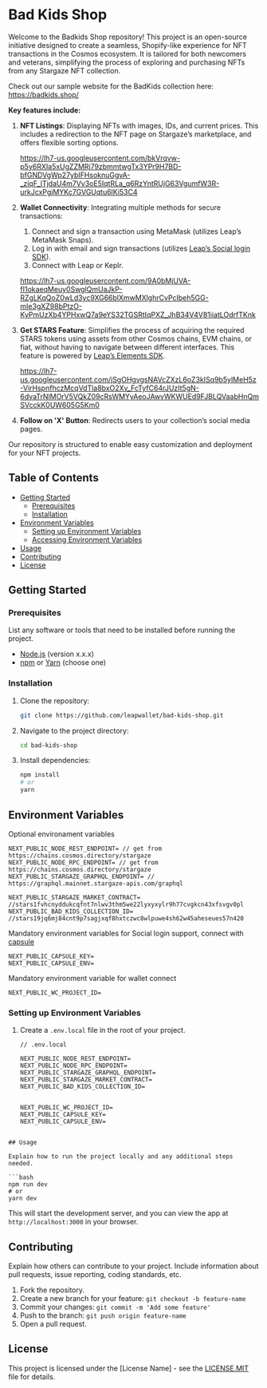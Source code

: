 # Bad Kids Shop
Welcome to the Badkids Shop repository! This project is an open-source initiative designed to create a seamless, Shopify-like experience for NFT transactions in the Cosmos ecosystem. It is tailored for both newcomers and veterans, simplifying the process of exploring and purchasing NFTs from any Stargaze NFT collection.

Check out our sample website for the BadKids collection here: https://badkids.shop/

**Key features include:**

1. **NFT Listings**: Displaying NFTs with images, IDs, and current prices. This includes a redirection to the NFT page on Stargaze’s marketplace, and offers flexible sorting options.
    
    https://lh7-us.googleusercontent.com/bkVrqvw-p5y6RXIa5xUgZZMRj79zbmmtwgTx3YPr9H7BD-bfGNDVgWp27ybIFHsoknuGgvA-_ziqF_lTjdaU4m7Vv3oE5IqtRLa_q6RzYntRUjG63VgumfW3R-urkJcxPgjMYKc7GVGUqtu6lKi53C4
    
2. **Wallet Connectivity**: Integrating multiple methods for secure transactions:
    1. Connect and sign a transaction using MetaMask (utilizes Leap’s MetaMask Snaps).
    2. Log in with email and sign transactions (utilizes [Leap’s Social login SDK](https://x.com/leap_cosmos/status/1730626232168092141?s=20)).
    3. Connect with Leap or Keplr.
    
    https://lh7-us.googleusercontent.com/9A0bMjUVA-fI1okaeqMeuy0SwglQmUaJkP-RZgLKqQoZ0wLd3yc9XG66blXmwMXlghrCvPcIbeh5GG-mIe3gXZ98bPtzO-KyPmUzXb4YPHxwQ7a9eYS32TGSRtIqPXZ_JhB34V4V81iiatLOdrfTKnk
    
3. **Get STARS Feature**: Simplifies the process of acquiring the required STARS tokens using assets from other Cosmos chains, EVM chains, or fiat, without having to navigate between different interfaces. This feature is powered by [Leap’s Elements SDK](https://x.com/leap_cosmos/status/1686051798086479872?s=20).
    
    https://lh7-us.googleusercontent.com/jSgOHgvgsNAVcZXzL6oZ3kISq9b5ylMeH5z-VirHspnfhczMcqVdTla8bxO2Xv_FcTyfC64rJUzIt5gN-6dvaTrNlMOrV5VQkZ09cRsWMYyAeoJAwvWKWUEd9FJBLQVaabHnQmSVcckK0UW605G5Km0
    
4. **Follow on 'X' Button**: Redirects users to your collection’s social media pages.

Our repository is structured to enable easy customization and deployment for your NFT projects.


## Table of Contents

- [Getting Started](#getting-started)
  - [Prerequisites](#prerequisites)
  - [Installation](#installation)
- [Environment Variables](#environment-variables)
  - [Setting up Environment Variables](#setting-up-environment-variables)
  - [Accessing Environment Variables](#accessing-environment-variables)
- [Usage](#usage)
- [Contributing](#contributing)
- [License](#license)

## Getting Started

### Prerequisites

List any software or tools that need to be installed before running the project.

- [Node.js](https://nodejs.org/) (version x.x.x)
- [npm](https://www.npmjs.com/) or [Yarn](https://yarnpkg.com/) (choose one)

### Installation

1. Clone the repository:

   ```bash
   git clone https://github.com/leapwallet/bad-kids-shop.git
   ```

2. Navigate to the project directory:

   ```bash
   cd bad-kids-shop
   ```

3. Install dependencies:

   ```bash
   npm install
   # or
   yarn
   ```

## Environment Variables

Optional environament variables

```env
NEXT_PUBLIC_NODE_REST_ENDPOINT= // get from https://chains.cosmos.directory/stargaze
NEXT_PUBLIC_NODE_RPC_ENDPOINT= // get from https://chains.cosmos.directory/stargaze
NEXT_PUBLIC_STARGAZE_GRAPHQL_ENDPOINT= // https://graphql.mainnet.stargaze-apis.com/graphql

NEXT_PUBLIC_STARGAZE_MARKET_CONTRACT= //stars1fvhcnyddukcqfnt7nlwv3thm5we22lyxyxylr9h77cvgkcn43xfsvgv0pl
NEXT_PUBLIC_BAD_KIDS_COLLECTION_ID= //stars19jq6mj84cnt9p7sagjxqf8hxtczwc8wlpuwe4sh62w45aheseues57n420
```

Mandatory environment variables for Social login support, connect with [capsule](https://usecapsule.com)

```
NEXT_PUBLIC_CAPSULE_KEY= 
NEXT_PUBLIC_CAPSULE_ENV=
```

Mandatory environment variable for wallet connect

```
NEXT_PUBLIC_WC_PROJECT_ID= 
```

### Setting up Environment Variables

1. Create a `.env.local` file in the root of your project.

   ```plaintext
   // .env.local

   NEXT_PUBLIC_NODE_REST_ENDPOINT=
   NEXT_PUBLIC_NODE_RPC_ENDPOINT=
   NEXT_PUBLIC_STARGAZE_GRAPHQL_ENDPOINT=
   NEXT_PUBLIC_STARGAZE_MARKET_CONTRACT=
   NEXT_PUBLIC_BAD_KIDS_COLLECTION_ID=

   
   NEXT_PUBLIC_WC_PROJECT_ID=
   NEXT_PUBLIC_CAPSULE_KEY= 
   NEXT_PUBLIC_CAPSULE_ENV=
  ```

## Usage

Explain how to run the project locally and any additional steps needed.

```bash
npm run dev
# or
yarn dev
```

This will start the development server, and you can view the app at `http://localhost:3000` in your browser.

## Contributing

Explain how others can contribute to your project. Include information about pull requests, issue reporting, coding standards, etc.

1. Fork the repository.
2. Create a new branch for your feature: `git checkout -b feature-name`
3. Commit your changes: `git commit -m 'Add some feature'`
4. Push to the branch: `git push origin feature-name`
5. Open a pull request.

## License

This project is licensed under the [License Name] - see the [LICENSE.MIT](LICENSE.MIT) file for details.